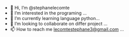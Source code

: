 - 👋 Hi, I’m @stephanelecomte
- 👀 I’m interested in the programing ...
- 🌱 I’m currently learning language python...
- 💞️ I’m looking to collaborate on differ project ...
- 📫 How to reach me lecomtestephane3@gmail.com ...

<!---
stephanelecomte/stephanelecomte is a ✨ special ✨ repository because its `README.md` (this file) appears on your GitHub profile.
You can click the Preview link to take a look at your changes.
--->
